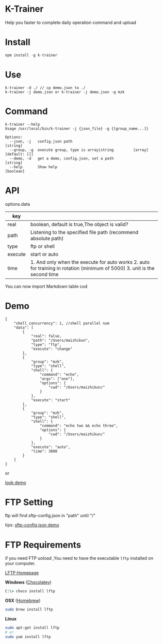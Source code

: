 # K-Trainer

Help you faster to complete daily operation command and upload


# Install

```javascript
npm install -g k-trainer
```

# Use

```
k-trainer -d ./ // cp demo.json to ./
k-trainer -j demo.json or k-trainer -j demo.json -g mzk
```

# Command

```shell
k-trainer --help
Usage /usr/local/bin/k-trainer -j {json_file} -g {[group_name...]}

Options:
  --json, -j   config.json path                                         [string]
  --group, -g  execute group, type is array|string         [array] [default: []]
  --demo, -d   get a demo, config.json, set a path                      [string]
  --help       Show help                                               [boolean]
```

# API
options.data

| key     |                                                                                                                               |
|---------|-------------------------------------------------------------------------------------------------------------------------------|
| real    | boolean, default is true,The object is valid?                                                                                 |
| path    | Listening to the specified file path (recommend absolute path)                                                                |
| type    | ftp  or shell                                                                                                                  |
| execute | start or auto                                                                                                                 |
| time    | 1. And only when the execute for auto works   2. auto for training in rotation (minimum of 5000)   3. unit is the second time |
You can now import Markdown table cod

# Demo

```shell
{
    "shell_concurrency": 1, //shell parallel num
    "data": [
        {
            "real": false,
            "path": "/Users/maizhikun",
            "type": "ftp",
            "execute": "change"
        },
        {
            "group": "mzk",
            "type": "shell",
            "shell": {
                "command": "echo",
                "args": ["one"],
                "options": {
                    "cwd": "/Users/maizhikun/"
                }
            },
            "execute": "start"
        },
        {
            "group": "mzk",
            "type": "shell",
            "shell": {
                "command": "echo two && echo three",
                "options": {
                    "cwd": "/Users/maizhikun/"
                }
            },
            "execute": "auto",
            "time": 3000
        }
    ]
}

```

or

[look demo](/./Demo/demo.json) 

# FTP Setting

ftp will find sftp-config.json in "path" until "/" 

tips:  [sftp-config.json demo](http://wbond.net/sublime_packages/sftp/settings) 

# FTP Requirements


if you need FTP uoload ,You need to have the executable `lftp` installed on your computer.

[LFTP Homepage](http://lftp.yar.ru/)

**Windows** ([Chocolatey](https://chocolatey.org/))
```cmd
C:\> choco install lftp
```
**OSX** ([Homebrew](http://brew.sh/))
```bash
sudo brew install lftp
```
**Linux**
```bash
sudo apt-get install lftp
# or
sudo yum install lftp
```

